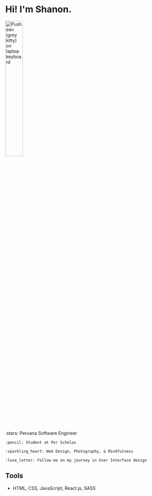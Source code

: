 <h1>Hi! I'm Shanon.</h1> 
<div stlye="display: flex;">
<img
    src="https://media1.giphy.com/media/9oa3sE4IdWbqO61WGT/giphy.gif?cid=ecf05e47irkx0225h3e8wdyv6wbkvj691crbwj4eo2h4eeeq&ep=v1_stickers_search&rid=giphy.gif&ct=s"
    alt="Pusheen (grey kitty) on laptop keyboard"
    width="33%">
<div>
    :stars: Peruana Software Engineer

    :pencil: Student at Per Scholas

    :sparkling_heart: Web Design, Photography, & Mindfulness

    :love_letter: Follow me on my journey in User Interface design
</div>
</div>

## Tools
- HTML, CSS, JavaScript, React.js, SASS